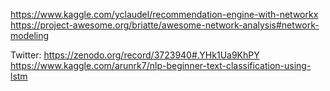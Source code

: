 https://www.kaggle.com/yclaudel/recommendation-engine-with-networkx<br>
https://project-awesome.org/briatte/awesome-network-analysis#network-modeling<br>

Twitter: https://zenodo.org/record/3723940#.YHk1Ua9KhPY<br>
         https://www.kaggle.com/arunrk7/nlp-beginner-text-classification-using-lstm<br>
